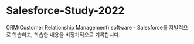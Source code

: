 # Salesforce-Study-2022
CRM(Customer Relationship Management) software - Salesforce를 자발적으로 학습하고, 학습한 내용을 비정기적으로 기록합니다.

